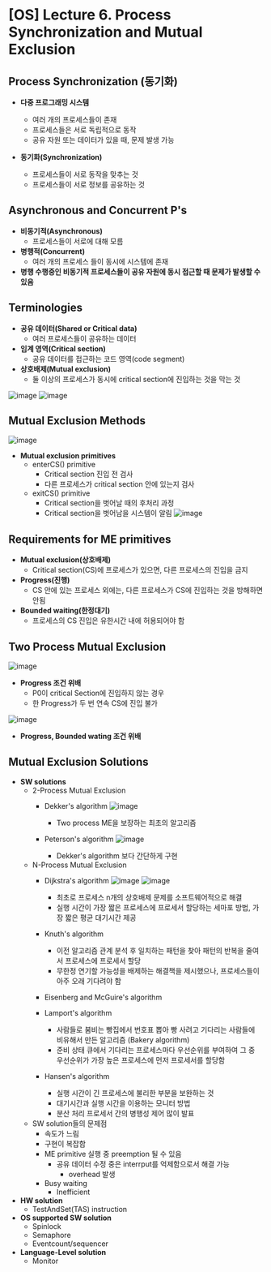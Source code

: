 # [OS] Lecture 6. Process Synchronization and Mutual Exclusion

## Process Synchronization (동기화)
- **다중 프로그래밍 시스템**
  - 여러 개의 프로세스들이 존재
  - 프로세스들은 서로 독립적으로 동작
  - 공유 자원 또는 데이터가 있을 때, 문제 발생 가능

- **동기화(Synchronization)**
  - 프로세스들이 서로 동작을 맞추는 것
  - 프로세스들이 서로 정보를 공유하는 것

## Asynchronous and Concurrent P's
- **비동기적(Asynchronous)**
  - 프로세스들이 서로에 대해 모름
- **병행적(Concurrent)**
  - 여러 개의 프로세스 들이 동시에 시스템에 존재
- **병행 수행중인 비동기적 프로세스들이 공유 자원에 동시 접근할 때 문제가 발생할 수 있음**

## Terminologies
- **공유 데이터(Shared or Critical data)**
  - 여러 프로세스들이 공유하는 데이터
- **임계 영역(Critical section)**
  - 공유 데이터를 접근하는 코드 영역(code segment)
- **상호배제(Mutual exclusion)**
  - 둘 이상의 프로세스가 동시에 critical section에 진입하는 것을 막는 것

![image](https://github.com/SSAFY11thDaejeon7/cs_study/assets/68500724/6e00364d-dc36-4bd5-8d20-1cc8289e7469)
![image](https://github.com/SSAFY11thDaejeon7/cs_study/assets/68500724/15b148d7-1490-46c4-99f2-cff87a2c45fc)


## Mutual Exclusion Methods
![image](https://github.com/SSAFY11thDaejeon7/cs_study/assets/68500724/b86cb235-fcd6-4555-8c7a-8ecdef347db8)

- **Mutual exclusion primitives**
  - enterCS() primitive
    - Critical section 진입 전 검사
    - 다른 프로세스가 critical section 안에 있는지 검사
  - exitCS() primitive
    - Critical section을 벗어날 때의 후처리 과정
    - Critical section을 벗어남을 시스템이 알림
![image](https://github.com/SSAFY11thDaejeon7/cs_study/assets/68500724/e1411e83-e678-47d7-86fa-80e3756a623c)


## Requirements for ME primitives
- **Mutual exclusion(상호배제)**
  - Critical section(CS)에 프로세스가 있으면, 다른 프로세스의 진입을 금지
- **Progress(진행)**
  - CS 안에 있는 프로세스 외에는, 다른 프로세스가 CS에 진입하는 것을 방해하면 안됨
- **Bounded waiting(한정대기)**
  - 프로세스의 CS 진입은 유한시간 내에 허용되어야 함
    
## Two Process Mutual Exclusion
![image](https://github.com/SSAFY11thDaejeon7/cs_study/assets/68500724/ce1a1c86-25cf-49ec-b366-12ba630ea2cb)
- **Progress 조건 위배**
  - P0이 critical Section에 진입하지 않는 경우
  - 한 Progress가 두 번 연속 CS에 진입 불가

![image](https://github.com/SSAFY11thDaejeon7/cs_study/assets/68500724/44138d02-985c-4dbc-a565-c2e7c8991ef8)
- **Progress, Bounded wating 조건 위배**
## Mutual Exclusion Solutions
- **SW solutions**
  - 2-Process Mutual Exclusion
    - Dekker's algorithm
      ![image](https://github.com/SSAFY11thDaejeon7/cs_study/assets/68500724/b276f17a-98fa-40fd-84fc-4a31b5a3eae0)

      - Two process ME을 보장하는 최초의 알고리즘
    - Peterson's algorithm
      ![image](https://github.com/SSAFY11thDaejeon7/cs_study/assets/68500724/5f775976-c467-4cf9-bd5d-b3fa72e6f994)

      - Dekker's algorithm 보다 간단하게 구현
  - N-Process Mutual Exclusion
    - Dijkstra's algorithm
      ![image](https://github.com/SSAFY11thDaejeon7/cs_study/assets/68500724/482fa6b2-a533-4ee9-8e24-6395deb21181)
      ![image](https://github.com/SSAFY11thDaejeon7/cs_study/assets/68500724/df2109f1-605e-4b1d-b9ce-79dccd91f960)

      - 최초로 프로세스 n개의 상호배제 문제를 소프트웨어적으로 해결
      - 실행 시간이 가장 짧은 프로세스에 프로세서 할당하는 세마포 방법, 가장 짧은 평균 대기시간 제공
    - Knuth's algorithm
      - 이전 알고리즘 관계 분석 후 일치하는 패턴을 찾아 패턴의 반복을 줄여서 프로세스에 프로세서 할당
      - 무한정 연기할 가능성을 배제하는 해결책을 제시했으나, 프로세스들이 아주 오래 기다려야 함
    - Eisenberg and McGuire's algorithm
    - Lamport's algorithm
      - 사람들로 붐비는 빵집에서 번호표 뽑아 빵 사려고 기다리는 사람들에 비유해서 만든 알고리즘 (Bakery algorithm)
      - 준비 상태 큐에서 기다리는 프로세스마다 우선순위를 부여하여 그 중 우선순위가 가장 높은 프로세스에 먼저 프로세서를 할당함
    - Hansen's algorithm
      - 실행 시간이 긴 프로세스에 불리한 부분을 보완하는 것
      - 대기시간과 실행 시간을 이용하는 모니터 방법
      - 분산 처리 프로세서 간의 병행성 제어 많이 발표
  - SW solution들의 문제점
    - 속도가 느림
    - 구현이 복잡함
    - ME primitive 실행 중 preemption 될 수 있음
      - 공유 데이터 수정 중은 interrput를 억제함으로서 해결 가능
        - overhead 발생
    - Busy waiting
      - Inefficient
- **HW solution**
  - TestAndSet(TAS) instruction
- **OS supported SW solution**
  - Spinlock
  - Semaphore
  - Eventcount/sequencer
- **Language-Level solution**
  - Monitor

